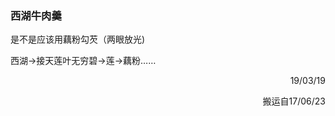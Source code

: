 ### 西湖牛肉羹

是不是应该用藕粉勾芡（两眼放光)

西湖->接天莲叶无穷碧->莲->藕粉……

<p align="right">19/03/19</p>

<p align="right">搬运自17/06/23</p>